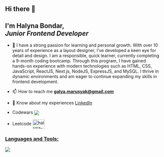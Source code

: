 ## Hi there 👋

<h2>I'm Halyna Bondar, <br>
<i>Junior Frontend Developer</i></h2>

- 📝 I have a strong passion for learning and personal growth. With over 10 years of experience as a layout designer, I’ve developed a keen eye for detail and design. I am a responsible, quick learner, currently completing a 9-month coding bootcamp. Through this program, I have gained hands-on experience with modern technologies such as HTML, CSS, JavaScript, ReactJS, Next.js, NodeJS, ExpressJS, and MySQL. I thrive in dynamic environments and am eager to continue expanding my skills in frontend development.

- 📫 How to reach me **galya.marusyak@gmail.com**

- 📄 Know about my experiences [LinkedIn](https://www.linkedin.com/in/halyna-bondar-a5854b261/)

- Codewars <a href="https://www.codewars.com/users/HalynaBondar" traget="_blank"><img align="center" src="https://www.codewars.com/users/HalynaBondar/badges/micro" /></a>

- Leetcode <a href="https://leetcode.com/u/halynabondar/" target="blank"><img align="center" src="https://raw.githubusercontent.com/rahuldkjain/github-profile-readme-generator/master/src/images/icons/Social/leet-code.svg" alt="halyna-bondar" height="30" width="40" />


<p align="left">
  <span>
    <h3 style="text-decoration: underline;"><isn>Languages and Tools:</isn></h3>
    <img src="https://skillicons.dev/icons?i=html,css,tailwind,bootstrap,git,react,nextjs,expressjs,nodejs,mysql,docker,figma&perline=6" />
  </span>
</p>
